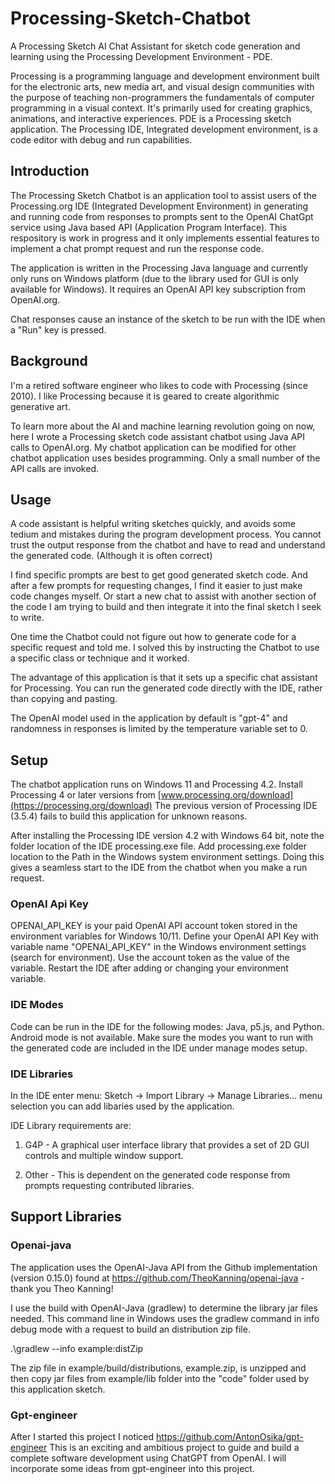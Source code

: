 # Processing-Sketch-Chatbot
A Processing Sketch AI Chat Assistant for sketch code generation and learning using the Processing Development Environment - PDE.

Processing is a programming language and development environment built for the electronic arts, new media art, and visual design communities 
with the purpose of teaching non-programmers the fundamentals of computer programming in a visual context. 
It's primarily used for creating graphics, animations, and interactive experiences.
PDE is a Processing sketch application. The Processing IDE, Integrated development environment, is a code editor with debug and run capabilities. 

## Introduction
The Processing Sketch Chatbot is an application tool to assist users of the Processing.org IDE (Integrated Development Environment) 
in generating and running code from responses to
prompts sent to the OpenAI ChatGpt service using Java based API (Application Program Interface). 
This respository is work in progress and it only implements essential features to implement a chat prompt request
and run the response code. 

The application is written in the Processing Java language and currently only runs on Windows platform
(due to the library used for GUI is only available for Windows).
It requires an OpenAI API key subscription from OpenAI.org.

Chat responses cause an instance of the sketch to be run with the IDE when a "Run" key is pressed.

## Background
I'm a retired software engineer who likes to code with Processing (since 2010).
I like Processing because it is geared to create algorithmic generative art.

To learn more about the AI and machine learning revolution going on now, here I wrote a Processing sketch code assistant chatbot using Java API calls to OpenAI.org. 
My chatbot application can be modified for other chatbot application uses besides programming.
Only a small number of the API calls are invoked.

## Usage
A code assistant is helpful writing sketches quickly, and avoids some tedium and mistakes during the program development process.
You cannot trust the output response from the chatbot and have to read and understand the generated code. (Although it is often correct)

I find specific prompts are best to get good generated sketch code. And after a few prompts for requesting changes, I find it easier
to just make code changes myself. Or start a new chat to assist with another section of the code I am trying to build and
then integrate it into the final sketch I seek to write.

One time the Chatbot could not figure out how to generate code for a specific request and told me. I solved this by
instructing the Chatbot to use a specific class or technique and it worked.

The advantage of this application is that it sets up a specific chat assistant for Processing.
You can run the generated code directly with the IDE, rather than copying and pasting.

The OpenAI model used in the application by default is "gpt-4" and 
randomness in responses is limited by the temperature variable set to 0.

## Setup
The chatbot application runs on Windows 11 and Processing 4.2. 
Install Processing 4 or later versions from [www.processing.org/download](https://processing.org/download)
The previous version of Processing IDE (3.5.4) fails to build this application for unknown reasons.

After installing the Processing IDE version 4.2 with Windows 64 bit, note the folder location of the IDE processing.exe file.
Add processing.exe folder location to the Path in the Windows system environment settings.
Doing this gives a seamless start to the IDE from the chatbot when you make a run request.

### OpenAI Api Key
OPENAI_API_KEY is your paid OpenAI API account token stored in the environment variables for Windows 10/11.
Define your OpenAI API Key with variable name "OPENAI_API_KEY" in the Windows environment settings (search for environment).
Use the account token as the value of the variable.
Restart the IDE after adding or changing your environment variable.

### IDE Modes
Code can be run in the IDE for the following modes: Java, p5.js, and Python. Android mode is not available.
Make sure the modes you want to run with the generated code are included in the IDE under manage modes setup.

### IDE Libraries 
In the IDE enter menu: Sketch -> Import Library -> Manage Libraries... menu selection you can add libaries used by the application.

IDE Library requirements are:

1. G4P - A graphical user interface library that provides a set of 2D GUI controls and multiple window support.

2. Other - This is dependent on the generated code response from prompts requesting contributed libraries.

## Support Libraries

### Openai-java
The application uses the OpenAI-Java API from the Github implementation (version 0.15.0) found at
https://github.com/TheoKanning/openai-java - thank you Theo Kanning!

I use the build with OpenAI-Java (gradlew) to determine the library jar files needed. 
This command line in Windows uses the gradlew command in info debug mode with a request to build an distribution zip file.

.\gradlew --info example:distZip

The zip file in example/build/distributions, example.zip, is unzipped and 
then copy jar files from example/lib folder into the "code" folder used by this application sketch.

### Gpt-engineer
After I started this project I noticed https://github.com/AntonOsika/gpt-engineer
This is an exciting and ambitious project to guide and build a complete software development using ChatGPT from OpenAI.
I will incorporate some ideas from gpt-engineer into this project.
